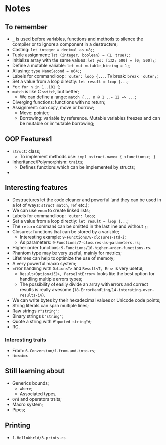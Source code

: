 # Notes

## To remember
- `_` is used before variables, functions and methods to silence the compiler or to ignore a component in a destructure;
- Casting: `let integer = decimal as u8;`;
- Tuple assignment: `let (integer, boolean) = (1, true);`;
- Initialize array with the same values: `let ys: [i32; 500] = [0; 500];`;
- Define a mutable variable: `let mut mutable_binding = 1;`;
- Aliasing: `type NanoSecond = u64;`;
- Labels for command loop: `'outer: loop {...`. To break: `break 'outer;`;
- Set a value from a loop directly: `let result = loop {...`;
- For: `for n in 1..101 {`;
- `match` is like C `switch`, but better;
  - We can define a range: `match {... n @ 1 ..= 12 => ...`;
- Diverging functions: functions with no return;
- Assignment: can copy, move or borrow;
  - Move: pointer;
  - Borrowing: variable by reference. Mutable variables freezes and can be mutable or immutable borrowing;


## OOP Features1
- `struct`: class;
  - To implement methods use: `impl <struct-name> { <functions>; }`
- Inheritance/Polymorphism: `traits`;
  - Defines functions which can be implemented by structs;
-

## Interesting features
- Destructures let the code cleaner and powerful (and they can be used in a lot of ways: `struct`, `match`, `ref` etc.);
- We can use `enum` to create linked lists;
- Labels for command loop: `'outer: loop`;
- Set a value from a loop directly: `let result = loop {...`;
- The `return` command can be omitted in the last line and without `;`;
- Closures: functions that can be stored by a variable;
  - Interesting example: `9-Functions/8-closures-std-i`;
  - As parameters: `9-Functions/7-closures-as-parameters.rs`;
- Higher order functions: `9-Functions/10-higher-order-functions.rs`.
- Phantom type may be very useful, mainly for metrics;
- Lifetimes can help to optimize the use of memory;
- A very powerful macro system;
- Error handling with `Option<T>` and `Result<T, Err>` is very useful;
  - `Result<Option<i32>, ParseIntError>` looks like the best option for handling multiple errors types;
  - The possibility of easily divide an array with errors and correct results is really awesome (`18-ErrorHandling/14-interating-over-results-iv`).
- We can write bytes by their hexadecimal values or Unicode code points;
- String literals can span multiple lines;
- Raw strings `r"string"`;
- Binary strings `b"string"`;
- Quote a string with `#"quoted string"#`;
- RC.


### Interesting traits
- From: `6-Conversion/0-from-and-into.rs`;
- Iterator.


## Still learning about
- Generics bounds;
  - `where`;
  - Associated types.
- `Ord` and operators traits;
- Macro system;
- Pipes;


## Printing
- `1-HelloWorld/3-prints.rs`
